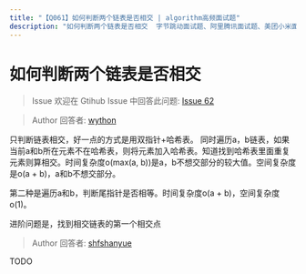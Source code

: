 ```yaml
---
title: "【Q061】如何判断两个链表是否相交 | algorithm高频面试题"
description: "如何判断两个链表是否相交  字节跳动面试题、阿里腾讯面试题、美团小米面试题。"
---
```


# 如何判断两个链表是否相交

> Issue
> 欢迎在 Gtihub Issue 中回答此问题: [Issue 62](https://github.com/shfshanyue/Daily-Question/issues/62)

> Author
> 回答者: [wython](https://github.com/wython)

只判断链表相交，好一点的方式是用双指针+哈希表。
同时遍历a，b链表，如果当前a和b所在元素不在哈希表，则将元素加入哈希表。知道找到哈希表里面重复元素则算相交。时间复杂度o(max(a, b))是a，b不想交部分的较大值。空间复杂度是o(a + b)，a和b不想交部分。

第二种是遍历a和b，判断尾指针是否相等。时间复杂度o(a + b)，空间复杂度o(1)。

进阶问题是，找到相交链表的第一个相交点

> Author
> 回答者: [shfshanyue](https://github.com/shfshanyue)

TODO

